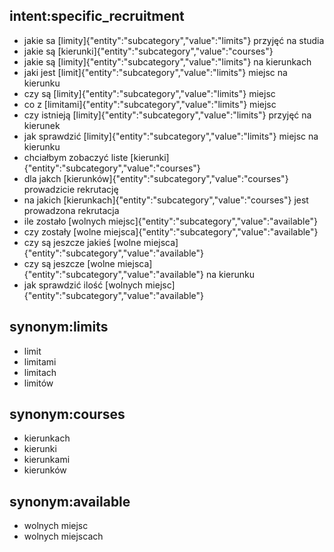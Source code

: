 ## intent:specific_recruitment
- jakie sa [limity]{"entity":"subcategory","value":"limits"} przyjęć na studia
- jakie są [kierunki]{"entity":"subcategory","value":"courses"}
- jakie są [limity]{"entity":"subcategory","value":"limits"} na kierunkach
- jaki jest [limit]{"entity":"subcategory","value":"limits"} miejsc na kierunku
- czy są [limity]{"entity":"subcategory","value":"limits"} miejsc
- co z [limitami]{"entity":"subcategory","value":"limits"} miejsc
- czy istnieją [limity]{"entity":"subcategory","value":"limits"} przyjęć na kierunek
- jak sprawdzić [limity]{"entity":"subcategory","value":"limits"} miejsc na kierunku
- chciałbym zobaczyć liste [kierunki]{"entity":"subcategory","value":"courses"}
- dla jakch [kierunków]{"entity":"subcategory","value":"courses"} prowadzicie rekrutację
- na jakich [kierunkach]{"entity":"subcategory","value":"courses"} jest prowadzona rekrutacja
- ile zostało [wolnych miejsc]{"entity":"subcategory","value":"available"} 
- czy zostały [wolne miejsca]{"entity":"subcategory","value":"available"} 
- czy są jeszcze jakieś [wolne miejsca]{"entity":"subcategory","value":"available"}
- czy są jeszcze [wolne miejsca]{"entity":"subcategory","value":"available"}  na kierunku
- jak sprawdzić ilość [wolnych miejsc]{"entity":"subcategory","value":"available"} 

## synonym:limits
- limit
- limitami
- limitach
- limitów

## synonym:courses
- kierunkach
- kierunki
- kierunkami
- kierunków

## synonym:available
- wolnych miejsc
- wolnych miejscach